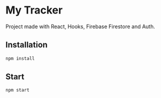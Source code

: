 # My Tracker

Project made with React, Hooks, Firebase Firestore and Auth.

## Installation

```bash
npm install
```

## Start

```bash
npm start
```
